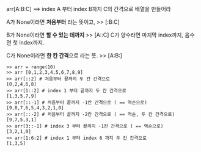 arr[A:B:C] ==> index A 부터 index B까지 C의 간격으로 배열을 만들어라

A가 None이라면 **처음부터** 라는 뜻이고, >> [:B:C]

B가 None이라면 **할 수 있는 데까지** >> [A::C] C가 양수라면 마지막 index까지, 음수면 첫 index까지.

C가 None이라면 **한 칸 간격**으로 라는 뜻. >> [A:B:]

```
>> arr = range(10) 
>> arr [0,1,2,3,4,5,6,7,8,9] 
>> arr[::2] # 처음부터 끝까지 두 칸 간격으로 
[0,2,4,6,8] 
>> arr[1::2] # index 1 부터 끝까지 두 칸 간격으로 
[1,3,5,7,9] 
>> arr[::-1] # 처음부터 끝까지 -1칸 간격으로 ( == 역순으로) 
[9,8,7,6,5,4,3,2,1,0] 
>> arr[::-2] # 처음부터 끝까지 -2칸 간격으로 ( == 역순, 두 칸 간격으로) 
[9,7,5,3,1] 
>> arr[3::-1] # index 3 부터 끝까지 -1칸 간격으로 ( == 역순으로) 
[3,2,1,0] 
>> arr[1:6:2] # index 1 부터 index 6 까지 두 칸 간격으로 
[1,3,5]
```

